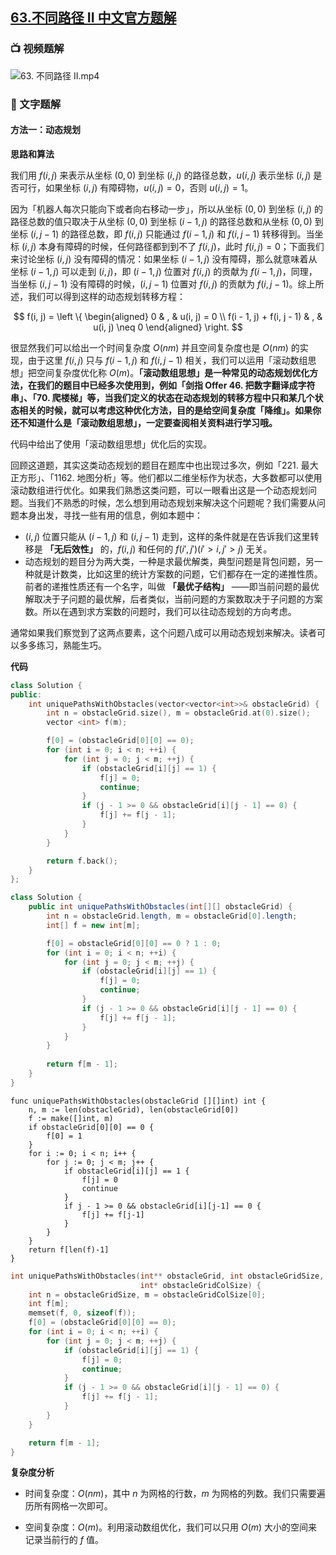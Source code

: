 ## [63.不同路径 II 中文官方题解](https://leetcode.cn/problems/unique-paths-ii/solutions/100000/bu-tong-lu-jing-ii-by-leetcode-solution-2)
### 📺 视频题解 
![63. 不同路径 II.mp4](ab6377a8-24bf-4c03-bd31-d29810272468)

### 📖 文字题解
#### 方法一：动态规划

**思路和算法**

我们用 $f(i, j)$ 来表示从坐标 $(0, 0)$ 到坐标 $(i, j)$ 的路径总数，$u(i, j)$ 表示坐标 $(i, j)$ 是否可行，如果坐标 $(i, j)$ 有障碍物，$u(i, j) = 0$，否则 $u(i, j) = 1$。

因为「机器人每次只能向下或者向右移动一步」，所以从坐标 $(0, 0)$ 到坐标 $(i, j)$ 的路径总数的值只取决于从坐标 $(0, 0)$ 到坐标 $(i - 1, j)$ 的路径总数和从坐标 $(0, 0)$ 到坐标 $(i, j - 1)$ 的路径总数，即 $f(i, j)$ 只能通过 $f(i - 1, j)$ 和 $f(i, j - 1)$ 转移得到。当坐标 $(i, j)$ 本身有障碍的时候，任何路径都到到不了 $f(i, j)$，此时 $f(i, j) = 0$；下面我们来讨论坐标 $(i, j)$ 没有障碍的情况：如果坐标 $(i - 1, j)$ 没有障碍，那么就意味着从坐标 $(i - 1, j)$ 可以走到 $(i, j)$，即 $(i - 1, j)$ 位置对 $f(i, j)$ 的贡献为 $f(i - 1, j)$，同理，当坐标 $(i, j - 1)$ 没有障碍的时候，$(i, j - 1)$ 位置对 $f(i, j)$ 的贡献为 $f(i, j - 1)$。综上所述，我们可以得到这样的动态规划转移方程：

$$
f(i, j) = \left \{ \begin{aligned}
    0 & , & u(i, j) = 0 \\
    f(i - 1, j) + f(i, j - 1) & , & u(i, j) \neq 0 \end{aligned} \right.
$$

很显然我们可以给出一个时间复杂度 $O(nm)$ 并且空间复杂度也是 $O(nm)$ 的实现，由于这里 $f(i, j)$ 只与 $f(i - 1, j)$ 和 $f(i, j - 1)$ 相关，我们可以运用「滚动数组思想」把空间复杂度优化称 $O(m)$。**「滚动数组思想」是一种常见的动态规划优化方法，在我们的题目中已经多次使用到，例如「剑指 Offer 46. 把数字翻译成字符串」、「70. 爬楼梯」等，当我们定义的状态在动态规划的转移方程中只和某几个状态相关的时候，就可以考虑这种优化方法，目的是给空间复杂度「降维」。如果你还不知道什么是「滚动数组思想」，一定要查阅相关资料进行学习哦。**

代码中给出了使用「滚动数组思想」优化后的实现。

回顾这道题，其实这类动态规划的题目在题库中也出现过多次，例如「221. 最大正方形」、「1162. 地图分析」等。他们都以二维坐标作为状态，大多数都可以使用滚动数组进行优化。如果我们熟悉这类问题，可以一眼看出这是一个动态规划问题。当我们不熟悉的时候，怎么想到用动态规划来解决这个问题呢？我们需要从问题本身出发，寻找一些有用的信息，例如本题中：

+ $(i, j)$ 位置只能从 $(i - 1, j)$ 和 $(i, j - 1)$ 走到，这样的条件就是在告诉我们这里转移是 **「无后效性」** 的，$f(i, j)$ 和任何的 $f(i', j')(i' > i, j' > j)$ 无关。
+ 动态规划的题目分为两大类，一种是求最优解类，典型问题是背包问题，另一种就是计数类，比如这里的统计方案数的问题，它们都存在一定的递推性质。前者的递推性质还有一个名字，叫做 **「最优子结构」** ——即当前问题的最优解取决于子问题的最优解，后者类似，当前问题的方案数取决于子问题的方案数。所以在遇到求方案数的问题时，我们可以往动态规划的方向考虑。

通常如果我们察觉到了这两点要素，这个问题八成可以用动态规划来解决。读者可以多多练习，熟能生巧。

**代码**

```cpp [sol1-C++]
class Solution {
public:
    int uniquePathsWithObstacles(vector<vector<int>>& obstacleGrid) {
        int n = obstacleGrid.size(), m = obstacleGrid.at(0).size();
        vector <int> f(m);

        f[0] = (obstacleGrid[0][0] == 0);
        for (int i = 0; i < n; ++i) {
            for (int j = 0; j < m; ++j) {
                if (obstacleGrid[i][j] == 1) {
                    f[j] = 0;
                    continue;
                }
                if (j - 1 >= 0 && obstacleGrid[i][j - 1] == 0) {
                    f[j] += f[j - 1];
                }
            }
        }

        return f.back();
    }
};
```

```java [sol1-Java]
class Solution {
    public int uniquePathsWithObstacles(int[][] obstacleGrid) {
        int n = obstacleGrid.length, m = obstacleGrid[0].length;
        int[] f = new int[m];

        f[0] = obstacleGrid[0][0] == 0 ? 1 : 0;
        for (int i = 0; i < n; ++i) {
            for (int j = 0; j < m; ++j) {
                if (obstacleGrid[i][j] == 1) {
                    f[j] = 0;
                    continue;
                }
                if (j - 1 >= 0 && obstacleGrid[i][j - 1] == 0) {
                    f[j] += f[j - 1];
                }
            }
        }
        
        return f[m - 1];
    }
}
```

```golang [sol1-Golang]
func uniquePathsWithObstacles(obstacleGrid [][]int) int {
    n, m := len(obstacleGrid), len(obstacleGrid[0])
    f := make([]int, m)
    if obstacleGrid[0][0] == 0 {
        f[0] = 1
    }
    for i := 0; i < n; i++ {
        for j := 0; j < m; j++ {
            if obstacleGrid[i][j] == 1 {
                f[j] = 0
                continue
            }
            if j - 1 >= 0 && obstacleGrid[i][j-1] == 0 {
                f[j] += f[j-1]
            }
        }
    }
    return f[len(f)-1]
}
```

```C [sol1-C]
int uniquePathsWithObstacles(int** obstacleGrid, int obstacleGridSize,
                             int* obstacleGridColSize) {
    int n = obstacleGridSize, m = obstacleGridColSize[0];
    int f[m];
    memset(f, 0, sizeof(f));
    f[0] = (obstacleGrid[0][0] == 0);
    for (int i = 0; i < n; ++i) {
        for (int j = 0; j < m; ++j) {
            if (obstacleGrid[i][j] == 1) {
                f[j] = 0;
                continue;
            }
            if (j - 1 >= 0 && obstacleGrid[i][j - 1] == 0) {
                f[j] += f[j - 1];
            }
        }
    }

    return f[m - 1];
}
```

**复杂度分析**

+ 时间复杂度：$O(nm)$，其中 $n$ 为网格的行数，$m$ 为网格的列数。我们只需要遍历所有网格一次即可。

+ 空间复杂度：$O(m)$。利用滚动数组优化，我们可以只用 $O(m)$ 大小的空间来记录当前行的 $f$ 值。